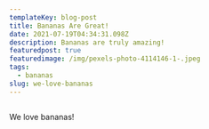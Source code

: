 ```yaml
---
templateKey: blog-post
title: Bananas Are Great!
date: 2021-07-19T04:34:31.098Z
description: Bananas are truly amazing!
featuredpost: true
featuredimage: /img/pexels-photo-4114146-1-.jpeg
tags:
  - bananas
slug: we-love-bananas
---
```

![]()

We love bananas!